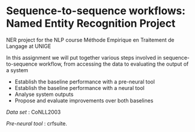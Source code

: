 # Sequence-to-sequence workflows: Named Entity Recognition Project

NER project for the NLP course Méthode Empirique en Traitement de Langage at UNIGE

In this assignment we will put together various steps involved in sequence-to-sequence workflow, from accessing the data to evaluating the output of a system

- Establish the baseline performance with a pre-neural tool
- Establish the baseline performance with a neural tool
- Analyse system outputs
- Propose and evaluate improvements over both baselines

_*Data set*_ : CoNLL2003 

_Pre-neural tool_ : crfsuite.
